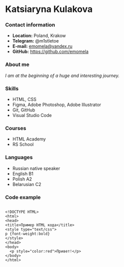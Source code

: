 # Katsiaryna Kulakova

### Contact information
* __Location:__ Poland, Krakow
* __Telegram:__ @m1stletoe
* __E-mail:__ emomela@yandex.ru
* __GitHub:__ https://github.com/emomela

### About me
_I am at the beginning of a huge and interesting journey._

### Skills
* HTML, CSS
* Figma, Adobe Photoshop, Adobe Illustrator
* Git, GitHub
* Visual Studio Code

### Courses
* HTML Academy
* RS School

### Languages
* Russian native speaker
* English B1
* Polish A2
* Belarusian C2

### Code example

```

<!DOCTYPE HTML>
<html>
<head>
<title>Пример HTML кода</title>
<style type="text/css">
p {font-weight:bold}
</style>
</head>
<body>
  <p style="color:red">Привет!</p>
</body>
</html>

```
